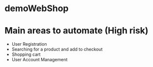 # demoWebShop

# Main areas to automate (High risk)

- User Registration
- Searching for a product and add to checkout
- Shopping cart
- User Account Management

